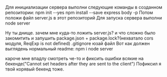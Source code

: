 Для инициализации сервера выполни следующие команды в созданном репозитории:
npm init --yes
npm install --save express body -p
Потом положи файл server.js в этот репозиторий
Для запуска сервера выполни node server

Ну ты днище. зачем мне куда-то ложить server.js?
и что сложно было закомитить и запушить package.json + package.lock?(нехватало cors модуля, ReqExp is not defined)
.gitignore юзай файл
Вот как должен выглядень нормальный readme:
npm i
node server


кароче мне впадлу смотреть че-то и фиксить ошибки всякие на бекенде("Cannot set headers after they are sent to the client") 
Пофиксил я твой корявый бекенд тоже.

